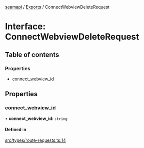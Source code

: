 [seamapi](../README.md) / [Exports](../modules.md) / ConnectWebviewDeleteRequest

# Interface: ConnectWebviewDeleteRequest

## Table of contents

### Properties

- [connect\_webview\_id](ConnectWebviewDeleteRequest.md#connect_webview_id)

## Properties

### connect\_webview\_id

• **connect\_webview\_id**: `string`

#### Defined in

[src/types/route-requests.ts:14](https://github.com/seamapi/javascript/blob/main/src/types/route-requests.ts#L14)

